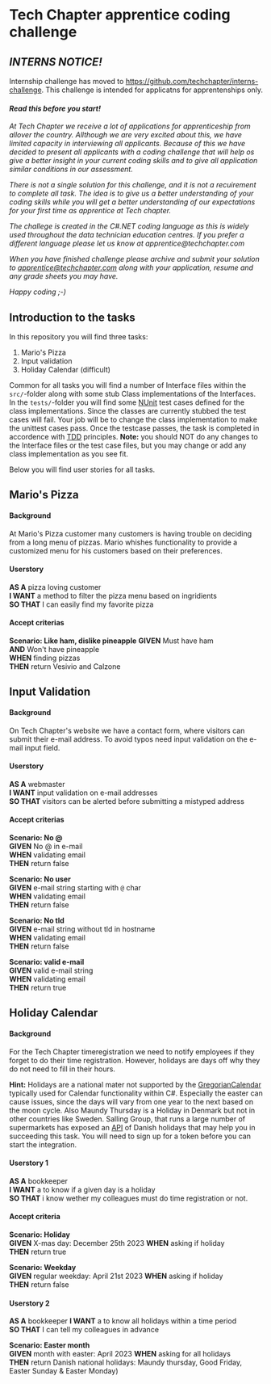 # Tech Chapter apprentice coding challenge

## _INTERNS NOTICE!_
Internship challenge has moved to https://github.com/techchapter/interns-challenge.
This challenge is intended for applicatns for apprentenships only.

#### _Read this before you start!_
_At Tech Chapter we receive a lot of applications for apprenticeship from allover the country. Allthough we are very excited about this, we have limited capacity in interviewing all applicants. Because of this we have decided to present all applicants with a coding challenge that will help os give a better insight in your current coding skills and to give all application similar conditions in our assessment._

_There is not a single solution for this challenge, and it is not a recuirement to complete all task. The idea is to give us a better understanding of your coding skills while you will get a better understanding of our expectations for your first time as apprentice at Tech chapter._

_The challege is created in the C#.NET coding language as this is widely used throughout the data technician education centres. If you prefer a different language please let us know at apprentice@techchapter.com_

_When you have finished challenge please archive and submit your solution to apprentice@techchapter.com along with your application, resume and any grade sheets you may have._

_Happy coding ;-)_

## Introduction to the tasks

In this repository you will find three tasks:
  1. Mario's Pizza
  2. Input validation
  3. Holiday Calendar (difficult)

Common for all tasks you will find a number of Interface files within the `src/`-folder along with some stub Class implementations of the Interfaces. In the `tests/`-folder you will find some [NUnit](https://docs.microsoft.com/en-us/dotnet/core/testing/unit-testing-with-nunit) test cases defined for the class implementations. Since the classes are currently stubbed the test cases will fail. Your job will be to change the class implementation to make the unittest cases pass. Once the testcase passes, the task is completed in accordence with [TDD](https://en.wikipedia.org/wiki/Test-driven_development#:~:text=Test%2Ddriven%20development%20(TDD),software%20against%20all%20test%20cases.) principles.
**Note:** you should NOT do any changes to the Interface files or the test case files, but you may change or add any class implementation as you see fit.

Below you will find user stories for all tasks.

## Mario's Pizza
#### Background
At Mario's Pizza customer many customers is having trouble on deciding from a long menu of pizzas. Mario whishes functionality to provide a customized menu for his customers based on their preferences.

#### Userstory
**AS A** pizza loving customer  
**I WANT** a method to filter the pizza menu based on ingridients  
**SO THAT** I can easily find my favorite pizza  

#### Accept criterias
**Scenario: Like ham, dislike pineapple**
**GIVEN** Must have ham  
**AND** Won't have pineapple  
**WHEN** finding pizzas  
**THEN** return Vesivio and Calzone  

## Input Validation
#### Background
On Tech Chapter's website we have a contact form, where visitors can submit their e-mail address. To avoid typos need input validation on the e-mail input field.

#### Userstory
**AS A** webmaster  
**I WANT** input validation on e-mail addresses  
**SO THAT** visitors can be alerted before submitting a mistyped address  

#### Accept criterias
**Scenario: No @**  
**GIVEN** No @ in e-mail  
**WHEN** validating email  
**THEN** return false  

**Scenario: No user**  
**GIVEN** e-mail string starting with `@` char  
**WHEN** validating email  
**THEN** return false  

**Scenario: No tld**  
**GIVEN** e-mail string without tld in hostname  
**WHEN** validating email  
**THEN** return false  

**Scenario: valid e-mail**  
**GIVEN** valid e-mail string  
**WHEN** validating email  
**THEN** return true  

## Holiday Calendar
#### Background
For the Tech Chapter timeregistration we need to notify employees if they forget to do their time registration. However, holidays are days off why they do not need to fill in their hours.  

**Hint:**
Holidays are a national mater not supported by the [GregorianCalendar](https://docs.microsoft.com/en-us/dotnet/api/system.globalization.gregoriancalendar) typically used for Calendar functionality within C#. Especially the easter can cause issues, since the days will vary from one year to the next based on the moon cycle. Also Maundy Thursday is a Holiday in Denmark but not in other countries like Sweden. Salling Group, that runs a large number of supermarkets has exposed an [API](https://developer.sallinggroup.com/api-reference#apis-holidays) of Danish holidays that may help you in succeeding this task. You will need to sign up for a token before you can start the integration.


#### Userstory 1
**AS A** bookkeeper  
**I WANT** a to know if a given day is a holiday  
**SO THAT** i know wether my colleagues must do time registration or not.  

#### Accept criteria
**Scenario: Holiday**  
**GIVEN** X-mas day: December 25th 2023
**WHEN** asking if holiday  
**THEN** return true  

**Scenario: Weekday**  
**GIVEN** regular weekday: April 21st 2023
**WHEN** asking if holiday  
**THEN** return false  

#### Userstory 2
**AS A** bookkeeper
**I WANT** a to know all holidays within a time period  
**SO THAT** I can tell my colleagues in advance  

**Scenario: Easter month**  
**GIVEN** month with easter: April 2023
**WHEN** asking for all holidays  
**THEN** return Danish national holidays: Maundy thursday, Good Friday, Easter Sunday & Easter Monday)  
